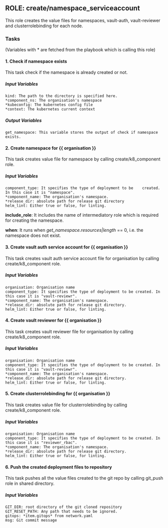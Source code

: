 ## ROLE: create/namespace_serviceaccount
This role creates the value files for namespaces, vault-auth, vault-reviewer and clusterrolebinding for each node.

### Tasks
(Variables with * are fetched from the playbook which is calling this role)
#### 1. Check if namespace exists
This task check if the namespace is already created or not.
##### Input Variables

    kind: The path to the directory is specified here.
    *component_ns: The organisation's namespace
    *kubeconfig: The kubernetes config file
    *context: The kubernetes current context

##### Output Variables

    get_namespace: This variable stores the output of check if namespace exists.

#### 2. Create namespace for {{ organisation }}
This task creates value file for namespace by calling create/k8_component role.
##### Input Variables

    component_type: It specifies the type of deployment to be    created. In this case it is "namespace".
    *component_name: The organisation's namespace.
    *release_dir: absolute path for release git directory 
    helm_lint: Either true or false, for linting.

**include_role**: It includes the name of intermediatory role which is required for creating the namespace.

**when**:  It runs when *get_namespace.resources|length* == 0, i.e. the namespace does not exist.

#### 3. Create vault auth service account for {{ organisation }}
This task creates vault auth service account file for organisation by calling create/k8_component role.
##### Input Variables
    
    organisation: Organisation name
    component_type: It specifies the type of deployment to be created. In this case it is "vault-reviewr".
    *component_name: The organisation's namespace.
    *release_dir: absolute path for release git directory.
    helm_lint: Either true or false, for linting.

#### 4. Create vault reviewer for {{ organisation }}
This task creates vault reviewer file for organisation by calling create/k8_component role.
##### Input Variables
    
    organisation: Organisation name
    component_type: It specifies the type of deployment to be created. In this case it is "vault-reviewr".
    *component_name: The organisation's namespace.
    *release_dir: absolute path for release git directory.
    helm_lint: Either true or false, for linting.

#### 5. Create clusterrolebinding for {{ organisation }}
This task creates value file for clusterrolebinding by calling create/k8_component role.
##### Input Variables
    
    organisation: Organisation name
    component_type: It specifies the type of deployment to be created. In this case it is "reviewer_rbac".
    *component_name: The organisation's namespace.
    *release_dir: absolute path for release git directory.
    helm_lint: Either true or false, for linting.

#### 6. Push the created deployment files to repository
This task pushes all the value files created to the git repo by calling git_push role in shared directory.
##### Input Variables
    
    GIT_DIR: root directory of the git cloned repository
    GIT_RESET_PATH: Any path that needs to be ignored.
    gitops: *item.gitops* from network.yaml
    msg: Git commit message
